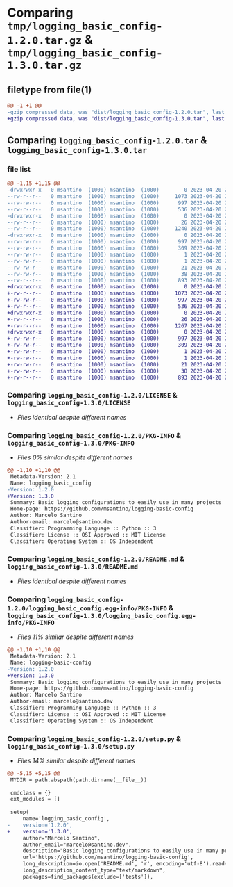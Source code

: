 # Comparing `tmp/logging_basic_config-1.2.0.tar.gz` & `tmp/logging_basic_config-1.3.0.tar.gz`

## filetype from file(1)

```diff
@@ -1 +1 @@
-gzip compressed data, was "dist/logging_basic_config-1.2.0.tar", last modified: Thu Apr 20 21:42:03 2023, max compression
+gzip compressed data, was "dist/logging_basic_config-1.3.0.tar", last modified: Thu Apr 20 23:04:37 2023, max compression
```

## Comparing `logging_basic_config-1.2.0.tar` & `logging_basic_config-1.3.0.tar`

### file list

```diff
@@ -1,15 +1,15 @@
-drwxrwxr-x   0 msantino  (1000) msantino  (1000)        0 2023-04-20 21:42:03.000000 logging_basic_config-1.2.0/
--rw-r--r--   0 msantino  (1000) msantino  (1000)     1073 2023-04-20 20:50:29.000000 logging_basic_config-1.2.0/LICENSE
--rw-rw-r--   0 msantino  (1000) msantino  (1000)      997 2023-04-20 21:42:03.000000 logging_basic_config-1.2.0/PKG-INFO
--rw-r--r--   0 msantino  (1000) msantino  (1000)      536 2023-04-20 21:02:37.000000 logging_basic_config-1.2.0/README.md
-drwxrwxr-x   0 msantino  (1000) msantino  (1000)        0 2023-04-20 21:42:03.000000 logging_basic_config-1.2.0/logging_basic_config/
--rw-r--r--   0 msantino  (1000) msantino  (1000)       26 2023-04-20 20:55:50.000000 logging_basic_config-1.2.0/logging_basic_config/__init__.py
--rw-r--r--   0 msantino  (1000) msantino  (1000)     1240 2023-04-20 21:41:53.000000 logging_basic_config-1.2.0/logging_basic_config/config.py
-drwxrwxr-x   0 msantino  (1000) msantino  (1000)        0 2023-04-20 21:42:03.000000 logging_basic_config-1.2.0/logging_basic_config.egg-info/
--rw-rw-r--   0 msantino  (1000) msantino  (1000)      997 2023-04-20 21:42:03.000000 logging_basic_config-1.2.0/logging_basic_config.egg-info/PKG-INFO
--rw-rw-r--   0 msantino  (1000) msantino  (1000)      309 2023-04-20 21:42:03.000000 logging_basic_config-1.2.0/logging_basic_config.egg-info/SOURCES.txt
--rw-rw-r--   0 msantino  (1000) msantino  (1000)        1 2023-04-20 21:42:03.000000 logging_basic_config-1.2.0/logging_basic_config.egg-info/dependency_links.txt
--rw-rw-r--   0 msantino  (1000) msantino  (1000)        1 2023-04-20 21:42:03.000000 logging_basic_config-1.2.0/logging_basic_config.egg-info/not-zip-safe
--rw-rw-r--   0 msantino  (1000) msantino  (1000)       21 2023-04-20 21:42:03.000000 logging_basic_config-1.2.0/logging_basic_config.egg-info/top_level.txt
--rw-rw-r--   0 msantino  (1000) msantino  (1000)       38 2023-04-20 21:42:03.000000 logging_basic_config-1.2.0/setup.cfg
--rw-r--r--   0 msantino  (1000) msantino  (1000)      893 2023-04-20 21:39:34.000000 logging_basic_config-1.2.0/setup.py
+drwxrwxr-x   0 msantino  (1000) msantino  (1000)        0 2023-04-20 23:04:37.000000 logging_basic_config-1.3.0/
+-rw-r--r--   0 msantino  (1000) msantino  (1000)     1073 2023-04-20 20:50:29.000000 logging_basic_config-1.3.0/LICENSE
+-rw-rw-r--   0 msantino  (1000) msantino  (1000)      997 2023-04-20 23:04:37.000000 logging_basic_config-1.3.0/PKG-INFO
+-rw-r--r--   0 msantino  (1000) msantino  (1000)      536 2023-04-20 21:02:37.000000 logging_basic_config-1.3.0/README.md
+drwxrwxr-x   0 msantino  (1000) msantino  (1000)        0 2023-04-20 23:04:37.000000 logging_basic_config-1.3.0/logging_basic_config/
+-rw-r--r--   0 msantino  (1000) msantino  (1000)       26 2023-04-20 20:55:50.000000 logging_basic_config-1.3.0/logging_basic_config/__init__.py
+-rw-r--r--   0 msantino  (1000) msantino  (1000)     1267 2023-04-20 23:04:29.000000 logging_basic_config-1.3.0/logging_basic_config/config.py
+drwxrwxr-x   0 msantino  (1000) msantino  (1000)        0 2023-04-20 23:04:37.000000 logging_basic_config-1.3.0/logging_basic_config.egg-info/
+-rw-rw-r--   0 msantino  (1000) msantino  (1000)      997 2023-04-20 23:04:37.000000 logging_basic_config-1.3.0/logging_basic_config.egg-info/PKG-INFO
+-rw-rw-r--   0 msantino  (1000) msantino  (1000)      309 2023-04-20 23:04:37.000000 logging_basic_config-1.3.0/logging_basic_config.egg-info/SOURCES.txt
+-rw-rw-r--   0 msantino  (1000) msantino  (1000)        1 2023-04-20 23:04:37.000000 logging_basic_config-1.3.0/logging_basic_config.egg-info/dependency_links.txt
+-rw-rw-r--   0 msantino  (1000) msantino  (1000)        1 2023-04-20 23:04:37.000000 logging_basic_config-1.3.0/logging_basic_config.egg-info/not-zip-safe
+-rw-rw-r--   0 msantino  (1000) msantino  (1000)       21 2023-04-20 23:04:37.000000 logging_basic_config-1.3.0/logging_basic_config.egg-info/top_level.txt
+-rw-rw-r--   0 msantino  (1000) msantino  (1000)       38 2023-04-20 23:04:37.000000 logging_basic_config-1.3.0/setup.cfg
+-rw-r--r--   0 msantino  (1000) msantino  (1000)      893 2023-04-20 23:04:35.000000 logging_basic_config-1.3.0/setup.py
```

### Comparing `logging_basic_config-1.2.0/LICENSE` & `logging_basic_config-1.3.0/LICENSE`

 * *Files identical despite different names*

### Comparing `logging_basic_config-1.2.0/PKG-INFO` & `logging_basic_config-1.3.0/PKG-INFO`

 * *Files 0% similar despite different names*

```diff
@@ -1,10 +1,10 @@
 Metadata-Version: 2.1
 Name: logging_basic_config
-Version: 1.2.0
+Version: 1.3.0
 Summary: Basic logging configurations to easily use in many projects
 Home-page: https://github.com/msantino/logging-basic-config
 Author: Marcelo Santino
 Author-email: marcelo@santino.dev
 Classifier: Programming Language :: Python :: 3
 Classifier: License :: OSI Approved :: MIT License
 Classifier: Operating System :: OS Independent
```

### Comparing `logging_basic_config-1.2.0/README.md` & `logging_basic_config-1.3.0/README.md`

 * *Files identical despite different names*

### Comparing `logging_basic_config-1.2.0/logging_basic_config.egg-info/PKG-INFO` & `logging_basic_config-1.3.0/logging_basic_config.egg-info/PKG-INFO`

 * *Files 11% similar despite different names*

```diff
@@ -1,10 +1,10 @@
 Metadata-Version: 2.1
 Name: logging-basic-config
-Version: 1.2.0
+Version: 1.3.0
 Summary: Basic logging configurations to easily use in many projects
 Home-page: https://github.com/msantino/logging-basic-config
 Author: Marcelo Santino
 Author-email: marcelo@santino.dev
 Classifier: Programming Language :: Python :: 3
 Classifier: License :: OSI Approved :: MIT License
 Classifier: Operating System :: OS Independent
```

### Comparing `logging_basic_config-1.2.0/setup.py` & `logging_basic_config-1.3.0/setup.py`

 * *Files 14% similar despite different names*

```diff
@@ -5,15 +5,15 @@
 MYDIR = path.abspath(path.dirname(__file__))
 
 cmdclass = {}
 ext_modules = []
 
 setup(
     name='logging_basic_config',  
-    version='1.2.0',
+    version='1.3.0',
     author="Marcelo Santino",
     author_email="marcelo@santino.dev",
     description="Basic logging configurations to easily use in many projects",
     url='https://github.com/msantino/logging-basic-config',
     long_description=io.open('README.md', 'r', encoding='utf-8').read(),
     long_description_content_type="text/markdown",
     packages=find_packages(exclude=['tests']),
```

